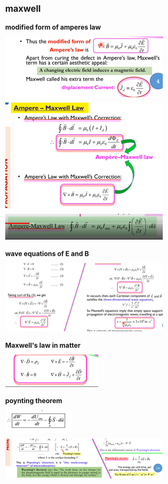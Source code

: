 # maxwell

## modified form of amperes law

![](_v_images/20201204055531475_9034.png)


![](_v_images/20201204060502911_13098.png)

![](_v_images/20201204061006539_21201.png)

## wave equations of E and B

![](_v_images/20201204061449413_27502.png)

## Maxwell's law in matter
![](_v_images/20201204062111469_30540.png)

## poynting theorem
![](_v_images/20201204063535745_25602.png)

![](_v_images/20201204063801980_30881.png)